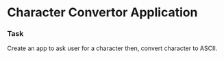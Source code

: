 # Character Convertor Application

### Task 
Create an app to ask user for a character then, convert character to ASCII.